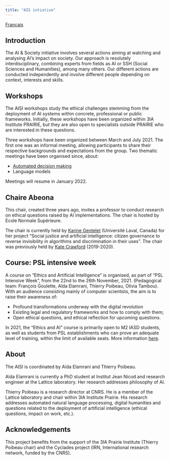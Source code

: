 ```yaml
---
title: "AIS intiative"
---
```

[Français](../index.md)


## Introduction
The AI & Society initiative involves several actions aiming at watching and analysing AI’s impact on society. Our approach is resolutely interdisciplinary, combining experts from fields as AI or SSH (Social Sciences and Humanities), among many others. Our different actions are conducted independently and involve different people depending on context, interests and skills.

## Workshops
The AISI workshops study the ethical challenges stemming from the deployment of AI systems within concrete, professional or public frameworks. Initially, these workshops have been organized within 3IA Institute PRAIRIE, but they are also open to specialists outside PRAIRIE who are interested in these questions.

Three workshops have been organized between March and July 2021. The first one was an informal meeting, allowing participants to share their respective backgrounds and expectations from the group. Two thematic meetings have been organised since, about:
* [Automated decision making](ws-decision)
* Language models

Meetings will resume in January 2022.

## Chaire Abeona
This chair, created three years ago, invites a professor to conduct research on ethical questions raised by AI implementations. The chair is hosted by Ecole Normale Supérieure.

The chair is currently held by [Karine Gentelet](https://observatoire-ia.ulaval.ca/en/karine-gentelet-new-holder-of-the-abeona-ens-obvia-chair-ai-and-social-justice/) (Université Laval, Canada) for her project “Social justice and artificial intelligence: citizen governance to reverse invisibility in algorithms and discrimination in their uses”. The chair was previously held by [Kate Crawford](https://www.ens.psl.eu/en/node/5013) (2019-2020).

## Course: PSL intensive week
A course on “Ethics and Artificial Intelligence” is organised, as part of “PSL Intensive Week”, from the 22nd to the 26th November, 2021. (Pedagogical team: François Goulette, Aïda Elamrani, Thierry Poibeau, Olivia Tambou). With an audience consisting mainly of computer scientists, the aim is to raise their awareness of:
* Profound transformations underway with the digital revolution
* Existing legal and regulatory frameworks and how to comply with them;
* Open ethical questions, and ethical reflection for upcoming questions. 

In 2021, the “Ethics and AI” course is primarily open to M2 IASD students, as well as students from PSL establishments who can prove an adequate level of training, within the limit of available seats. More information [here](https://www.pslweek.fr/index.php?course=644).

## About
The AISI is coordinated by Aïda Elamrani and Thierry Poibeau.

Aïda Elamrani is currently a PhD student at Institut Jean Nicod and research engineer at the Lattice laboratory. Her research addresses philosophy of AI.

Thierry Poibeau is a research director at CNRS. He is a member of the Lattice laboratory and chair within 3IA Institute Prairie. His research addresses automated natural language processing, digital humanities and questions related to the deployment of artificial intelligence (ethical questions, impact on work, etc.).

## Acknowledgements
This project benefits from the support of the 3IA Prairie Institute (Thierry Poibeau chair) and the Cyclades project (IRN, International research network, funded by the CNRS).


